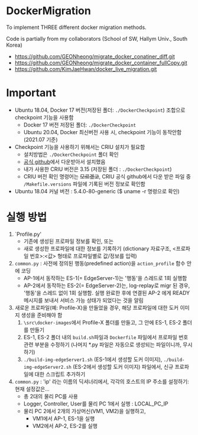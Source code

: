 # DockerMigration

To implement THREE different docker migration methods.

Code is partially from my collaborators (School of SW, Hallym Univ., South Korea)
- https://github.com/GEONheong/migrate_docker_conatiner_diff.git
- https://github.com/GEONheong/migrate_docker_container_fullCopy.git
- https://github.com/KimJaeHwan/docker_live_migration.git

# Important
- Ubuntu 18.04, Docker 17 버전(저장된 폴더: `./DockerCheckpoint`) 조합으로 checkpoint 기능을 사용함
	- Docker 17 버전 저장된 폴더: `./DockerCheckpoint`
	- Ubuntu 20.04, Docker 최신버전 사용 시, checkpoint 기능이 동작안함 (2021.07 기준)
- Checkpoint 기능을 사용하기 위해서는 CRIU 설치가 필요함
	- 설치방법은 `./DockerCheckpoint` 폴더 확인
	- [공식 github](https://github.com/checkpoint-restore/criu)에서 다운받아서 설치했음
	- 내가 사용한 CRIU 버전은 3.15 (저장된 폴더 : `./DockerCheckpoint`)
	- CRIU 버전 확인 명령어는 ~~모르겠고~~, CRIU 공식 github에서 다운 받은 파일 중 `/Makefile.versions` 파일에 기록된 버전 정보로 확인함
- Ubuntu 18.04 커널 버전 : 5.4.0-80-generic ($ uname -r 명령으로 확인)

# 실행 방법
1. `Profile.py'
	- 기존에 생성된 프로파일 정보를 확인, 또는
	- 새로 생성한 프로파일에 대한 정보를 기록하기 (dictionary 자료구조, <프로파일 번호>:<값> 형태로 프로파일별로 값/정보를 입력)
2. `common.py` : 사전에 정의된 행동(predefined action)을 `action_profile` 함수 안에 코딩
	- AP-1에서 동작하는 ES-1(= EdgeServer-1)는 '행동'을 스레드로 1회 실행함
	- AP-2에서 동작하는 ES-2(= EdgeServer-2)는, log-replay로 migr 된 경우, '행동'을 스레드 없이 1회 실행함. 실행 완료한 후에 연결된 AP-2 에게 READY 메시지를 보내서 서비스 가능 상태가 되었다는 것을 알림
3. 새로운 프로파일(예: Profile-X)을 만들었을 경우, 해당 프로파일에 대한 도커 이미지 생성을 준비해야 함
	1. `\src\docker-images`에서 Profile-X 폴더를 만들고, 그 안에 ES-1, ES-2 폴더를 만들기
	2. ES-1, ES-2 폴더 내의 `build.sh`파일과 `Dockerfile` 파일에서 프로파일 번호 관련 부분을 수정하기 (나머지 *.py 파일은 자동으로 생성되는 파일이니까, 무시하기)
	3. `./build-img-edgeServer1.sh` (ES-1에서 생성할 도커 이미지), `./build-img-edgeServer2.sh` (ES-2에서 생성할 도커 이미지) 파일에서, 신규 프로파일에 대한 스크립트 추가하기
4. `common.py` : 'ip' 라는 이름의 딕셔너리에서, 각각의 호스트의 IP 주소를 설정하기: 현재 설정값은...
	- 총 2대의 물리 PC를 사용
	- Logger, Controller, User를 물리 PC 1에서 실행 : LOCAL_PC_IP
	- 물리 PC 2에서 2개의 가상머신(VM1, VM2)을 실행하고,
		- VM1에서 AP-1, ES-1을 실행
		- VM2에서 AP-2, ES-2를 실행